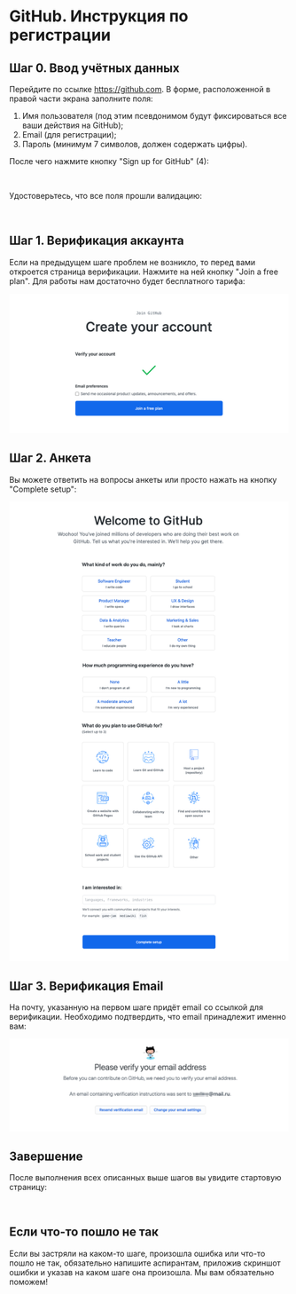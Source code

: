 # GitHub. Инструкция по регистрации

## Шаг 0. Ввод учётных данных

Перейдите по ссылке https://github.com. В форме, расположенной в правой части экрана заполните поля:

1. Имя пользователя (под этим псевдонимом будут фиксироваться все ваши действия на GitHub);
1. Email (для регистрации);
1. Пароль (минимум 7 символов, должен содержать цифры).

После чего нажмите кнопку "Sign up for GitHub" (4):

<img src="img/1.jpg" alt="">

Удостоверьтесь, что все поля прошли валидацию:

<img src="img/2.jpg" alt="">


## Шаг 1. Верификация аккаунта

Если на предыдущем шаге проблем не возникло, то перед вами откроется страница верификации. Нажмите на ней кнопку "Join a free plan". Для работы нам достаточно будет бесплатного тарифа:

<img src="img/step_1.jpg" alt="">


## Шаг 2. Анкета

Вы можете ответить на вопросы анкеты или просто нажать на кнопку "Complete setup":

<img src="img/step_3.jpg" alt="">


## Шаг 3. Верификация Email

На почту, указанную на первом шаге придёт email со ссылкой для верификации. Необходимо подтвердить, что email принадлежит именно вам:

<img src="img/step_4.jpg" alt="">


## Завершение

После выполнения всех описанных выше шагов вы увидите стартовую страницу:

<img src="img/7.jpg" alt="">

## Если что-то пошло не так

Если вы застряли на каком-то шаге, произошла ошибка или что-то пошло не так, обязательно напишите аспирантам, приложив скриншот ошибки и указав на каком шаге она произошла. Мы вам обязательно поможем!
